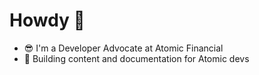 # Howdy 👋

- 😎 I'm a Developer Advocate at Atomic Financial
- 🔭 Building content and documentation for Atomic devs

